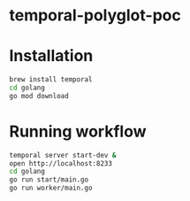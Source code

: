 # temporal-polyglot-poc

# Installation

```sh
brew install temporal
cd golang
go mod download
```

# Running workflow
```sh
temporal server start-dev &
open http://localhost:8233
cd golang
go run start/main.go
go run worker/main.go
```
